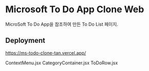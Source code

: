 # Microsoft To Do App Clone Web
MicroSoft To Do App을 참조하여 만든 To Do List 페이지.

## Deployment
https://ms-todo-clone-tan.vercel.app/


ContextMenu.jsx
CategoryContainer.jsx
ToDoRow.jsx